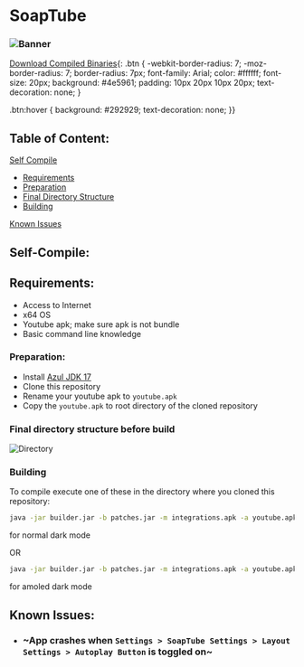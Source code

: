 # SoapTube
### ![Banner](https://user-images.githubusercontent.com/80191638/183302385-0714ffc2-8c60-4c90-8f6e-342c8eebab51.jpg)

[Download Compiled Binaries](http://github.com/CapMactavish241/soaptube/releases){: .btn {
  -webkit-border-radius: 7;
  -moz-border-radius: 7;
  border-radius: 7px;
  font-family: Arial;
  color: #ffffff;
  font-size: 20px;
  background: #4e5961;
  padding: 10px 20px 10px 20px;
  text-decoration: none;
}

.btn:hover {
  background: #292929;
  text-decoration: none;
}}

## Table of Content:
[Self Compile](#self-compile)
- [Requirements](#requirements)
- [Preparation](#preparation)
- [Final Directory Structure](#fd)
- [Building](#building)

[Known Issues](#known_issues)

## Self-Compile:

## Requirements:
- Access to Internet
- x64 OS
- Youtube apk; make sure apk is not bundle
- Basic command line knowledge

### Preparation:

- Install [Azul JDK 17](https://cdn.azul.com/zulu/bin/zulu17.36.13-ca-jdk17.0.4-win_x64.msi)
- Clone this repository
- Rename your youtube apk to ```youtube.apk```
- Copy the ```youtube.apk``` to root directory of the cloned repository
<a name="fd"/>

### Final directory structure before build
![Directory](https://user-images.githubusercontent.com/80191638/183302014-fa0f28d5-59aa-41f5-be13-33645d51bc1e.png)


### Building
To compile execute one of these in the directory where you cloned this repository:

```bat
java -jar builder.jar -b patches.jar -m integrations.apk -a youtube.apk -o soaptube.apk -e amoled -e hide-autoplay-button --experimental
```
for normal dark mode

OR

```bat
java -jar builder.jar -b patches.jar -m integrations.apk -a youtube.apk -o soaptube.apk -e hide-autoplay-button --experimental
``` 
for amoled dark mode

<a name="known_issues"/>

## Known Issues:

- ### ~App crashes when ```Settings > SoapTube Settings > Layout Settings > Autoplay Button``` is toggled on~
